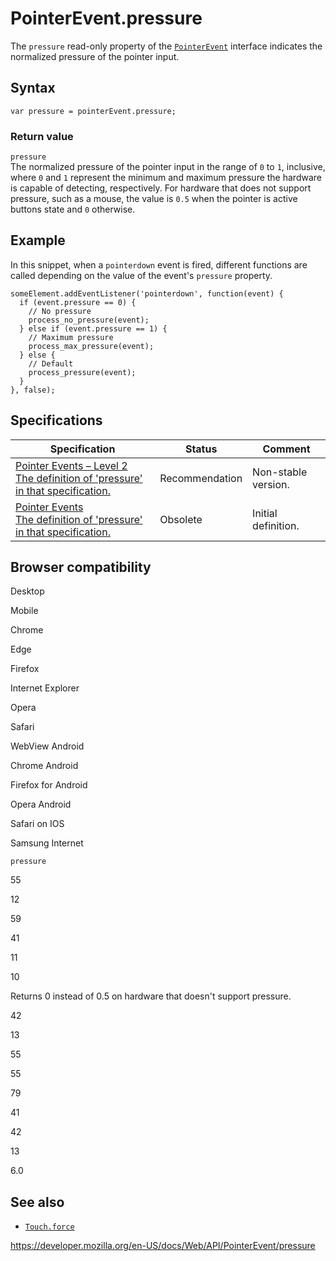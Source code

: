 PointerEvent.pressure
=====================

The `pressure` read-only property of the [`PointerEvent`](../pointerevent) interface indicates the normalized pressure of the pointer input.

Syntax
------

    var pressure = pointerEvent.pressure;

### Return value

`pressure`  
The normalized pressure of the pointer input in the range of `0` to `1`, inclusive, where `0` and `1` represent the minimum and maximum pressure the hardware is capable of detecting, respectively. For hardware that does not support pressure, such as a mouse, the value is `0.5` when the pointer is active buttons state and `0` otherwise.

Example
-------

In this snippet, when a `pointerdown` event is fired, different functions are called depending on the value of the event's `pressure` property.

    someElement.addEventListener('pointerdown', function(event) {
      if (event.pressure == 0) {
        // No pressure
        process_no_pressure(event);
      } else if (event.pressure == 1) {
        // Maximum pressure
        process_max_pressure(event);
      } else {
        // Default
        process_pressure(event);
      }
    }, false);

Specifications
--------------

<table><thead><tr class="header"><th>Specification</th><th>Status</th><th>Comment</th></tr></thead><tbody><tr class="odd"><td><a href="https://www.w3.org/TR/pointerevents2/#dom-pointerevent-pressure">Pointer Events – Level 2<br />
<span class="small">The definition of 'pressure' in that specification.</span></a></td><td><span class="spec-rec">Recommendation</span></td><td>Non-stable version.</td></tr><tr class="even"><td><a href="https://www.w3.org/TR/pointerevents1/#widl-PointerEventInit-pressure">Pointer Events<br />
<span class="small">The definition of 'pressure' in that specification.</span></a></td><td><span class="spec-obsolete">Obsolete</span></td><td>Initial definition.</td></tr></tbody></table>

Browser compatibility
---------------------

Desktop

Mobile

Chrome

Edge

Firefox

Internet Explorer

Opera

Safari

WebView Android

Chrome Android

Firefox for Android

Opera Android

Safari on IOS

Samsung Internet

`pressure`

55

12

59

41

11

10

Returns 0 instead of 0.5 on hardware that doesn't support pressure.

42

13

55

55

79

41

42

13

6.0

See also
--------

-   [`Touch.force`](../touch/force)

<a href="https://developer.mozilla.org/en-US/docs/Web/API/PointerEvent/pressure" class="_attribution-link">https://developer.mozilla.org/en-US/docs/Web/API/PointerEvent/pressure</a>
